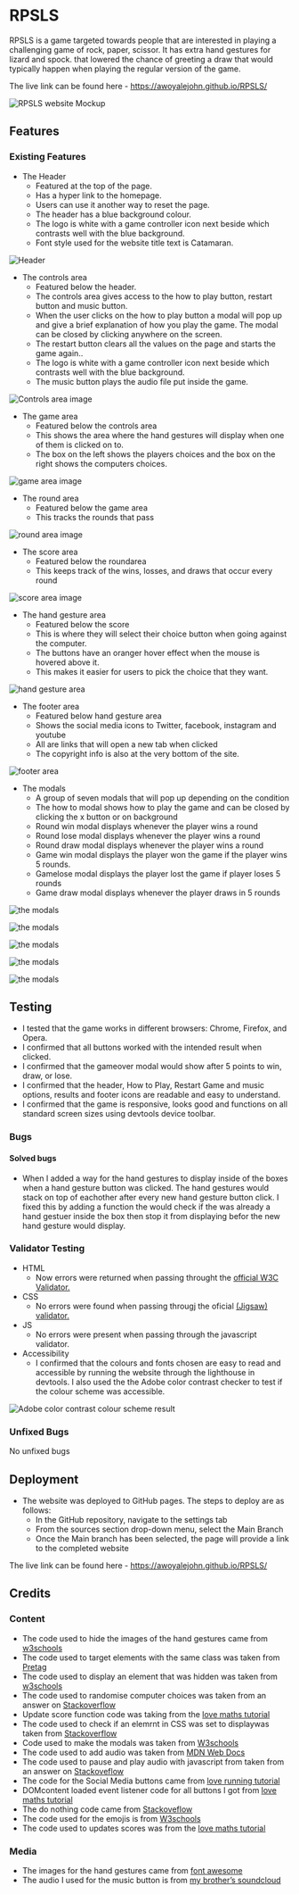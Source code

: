 # RPSLS
RPSLS is a game targeted towards people that are interested in playing a challenging game of rock, paper, scissor. 
It has extra hand gestures for  lizard and spock. that lowered the chance of greeting a draw that would typically happen when playing the regular version of the game.

The live link can be found here - https://awoyalejohn.github.io/RPSLS/

![RPSLS website Mockup](https://github.com/Awoyalejohn/RPSLS/blob/main/assets/readme-files/website-mockup-image.PNG)

## Features 

### Existing Features
 
- The Header
  - Featured at the top of the page.
  - Has a hyper link to the homepage.
  - Users can use it another way to reset the page.
  - The header has a blue background colour.
  - The logo is white with a game controller icon next beside which contrasts well with the blue background.
  - Font style used for the website title text is Catamaran.
 
![Header](https://github.com/Awoyalejohn/RPSLS/blob/main/assets/readme-files/heade-image.PNG)
 
- The controls area
  - Featured below the header.
  - The controls area gives access to the how to play button, restart button and music button.
  - When the user clicks on the how to play button a modal will pop up and give a brief explanation of how you play the game. The modal can be closed by clicking anywhere on the screen.
  - The restart button clears all the values on the page and starts the game again..
  - The logo is white with a game controller icon next beside which contrasts well with the blue background.
  - The music button plays the audio file put inside the game.
 
![Controls area image](https://github.com/Awoyalejohn/RPSLS/blob/main/assets/readme-files/controls-image.PNG)
 
- The game area
  - Featured below the controls area
  - This shows the area where the hand gestures will display when one of them is clicked on to.
  - The box on the left shows the players choices and the box on the right shows the computers choices.
 
 ![game area image](https://github.com/Awoyalejohn/RPSLS/blob/main/assets/readme-files/game-area-image.PNG)
 
- The round area
  - Featured below the game area
  - This tracks the rounds that pass
 
![round area image](https://github.com/Awoyalejohn/RPSLS/blob/main/assets/readme-files/round%20image.PNG)
 
- The score area
  - Featured below the roundarea
  - This keeps track of the wins, losses, and draws that occur every round
 
![score area image](https://github.com/Awoyalejohn/RPSLS/blob/main/assets/readme-files/score-image.PNG)
 
- The hand gesture area
  - Featured below the score
  - This is where they will select their choice button when going against the computer.
  - The buttons have an oranger hover effect when the mouse is hovered above it.
  - This makes it easier for users to pick the choice that they want.
 
![hand gesture area](https://github.com/Awoyalejohn/RPSLS/blob/main/assets/readme-files/hand-gestures-image.PNG)
 
- The footer area
  - Featured below hand gesture area
  - Shows the social media icons to Twitter, facebook, instagram and youtube
  - All are links that will open a new tab when clicked
  - The copyright info is also at the very bottom of the site.
 
![footer area](https://github.com/Awoyalejohn/RPSLS/blob/main/assets/readme-files/footer-image.PNG)
 
- The modals 
  - A group of seven modals that will pop up depending on the condition
  - The how to modal shows how to play the game and can be closed by clicking the x  button or on background
  - Round win modal displays whenever the player wins a round
  - Round lose modal displays whenever the player wins a round 
  - Round draw modal displays whenever the player wins a round 
  - Game win  modal displays the player won the game if the player wins 5 rounds.
  - Gamelose  modal displays the player lost the game if  player loses 5 rounds
  - Game draw modal displays whenever the player draws in 5 rounds
 
![the modals](https://github.com/Awoyalejohn/RPSLS/blob/main/assets/readme-files/round-win.PNG)
 
![the modals](https://github.com/Awoyalejohn/RPSLS/blob/main/assets/readme-files/round-lose.PNG)
 
![the modals](https://github.com/Awoyalejohn/RPSLS/blob/main/assets/readme-files/round-draw.PNG)
  
![the modals](https://github.com/Awoyalejohn/RPSLS/blob/main/assets/readme-files/game-win.PNG)
   
![the modals](https://github.com/Awoyalejohn/RPSLS/blob/main/assets/readme-files/game-lose.PNG)

## Testing

- I tested that the game works in different browsers: Chrome, Firefox, and Opera.
- I confirmed that all buttons worked with the intended result when clicked.
- I confirmed that the gameover modal would show after 5 points to win, draw, or lose.
- I confirmed that the header, How to Play, Restart Game and music options, results and footer icons are readable and easy to understand.
- I confirmed that the game is responsive, looks good and functions on all standard screen sizes using devtools device toolbar.

### Bugs

#### Solved bugs
- When I added a way for the hand gestures to display inside of the boxes when a hand gesture button was clicked. The hand gestures would stack on top of eachother after every new hand gesture button click. I fixed this by adding a function the would check if the was already a hand gestuer inside the box then stop it from displaying befor the new hand gesture would display.

### Validator Testing
- HTML
  - Now errors were returned when passing throught the [official W3C Validator.](https://validator.w3.org/nu/?doc=https%3A%2F%2Fawoyalejohn.github.io%2FRPSLS%2F)
- CSS 
  - No errors were found when passing througj the oficial [(Jigsaw) validator.](https://jigsaw.w3.org/css-validator/validator?uri=https%3A%2F%2Fawoyalejohn.github.io%2FRPSLS%2F&profile=css3svg&usermedium=all&warning=1&vextwarning=&lang=en)
- JS
  - No errors were present when passing through the javascript validator.
- Accessibility
  - I confirmed that the colours and fonts chosen are easy to read and accessible by running the website through the lighthouse in devtools. I also used the the Adobe color contrast checker to test if the colour scheme was accessible.

![Adobe color contrast colour scheme result](https://github.com/Awoyalejohn/RPSLS/blob/main/assets/readme-files/colour-accessiblility.PNG)

### Unfixed Bugs
No unfixed bugs

## Deployment
- The website was deployed to GitHub pages. The steps to deploy are as follows:
  - In the GitHub repository, navigate to the settings tab
  - From the sources section drop-down menu, select the Main Branch
  - Once the Main branch has been selected, the page will provide a link to the completed website

The live link can be found here - https://awoyalejohn.github.io/RPSLS/

    
## Credits

### Content
- The code used to hide the images of the hand gestures came from [w3schools]( https://www.w3schools.com/cssref/pr_class_display.asp)
- The code used to target elements with the same class was taken from [Pretag](https://pretagteam.com/question/applying-different-content-to-same-class-instances-in-css)
- The code used to display an element that was hidden was taken from [w3schools](https://www.w3schools.com/jsref/prop_style_display.asp)
- The code used to randomise computer choices was taken from an answer on [Stackoverflow](https://stackoverflow.com/questions/22623331/rock-paper-scissors-lizard-spock-in-javascript)
- Update score function code was taking from the [love maths tutorial](https://www.youtube.com/watch?v=9sPrhBoTmSk)
- The code used to check if an elemrnt in CSS was set to displaywas taken from [Stackoverflow](https://stackoverflow.com/questions/4866229/check-element-css-display-with-javascript/41495923#41495923)
- Code used to make the modals was taken from [W3schools](https://www.w3schools.com/howto/howto_css_modals.asp)
- The code used to add audio was taken from [MDN Web Docs](https://developer.mozilla.org/en-US/docs/Web/API/HTMLAudioElement)
- The code used to pause and play audio with javascript from taken from an answer on [Stackoveflow](https://stackoverflow.com/questions/27368778/how-to-toggle-audio-play-pause-with-one-button-or-link)
- The code for the Social Media buttons came from [love running tutorial](https://www.youtube.com/watch?v=i7brtaTm-3A)
- DOMcontent loaded event listener code for all buttons I got from [love maths tutorial](https://www.youtube.com/watch?v=C3O-G2ab46Q)
- The do nothing code came from [Stackoveflow](https://stackoverflow.com/questions/21528660/how-do-you-make-your-else-statement-do-nothing/21528735)
- The code used for the emojis is from [W3schools](https://www.w3schools.com/charsets/ref_emoji.asp)
- The code used to updates scores was from the [love maths tutorial](https://www.youtube.com/watch?v=9sPrhBoTmSk)

### Media
- The images for the hand gestures came from [font awesome](https://fontawesome.com/)
- The audio I used for the music button is from [my brother’s soundcloud](https://soundcloud.com/the-h3rmit/optimism)

     
  
 
 

